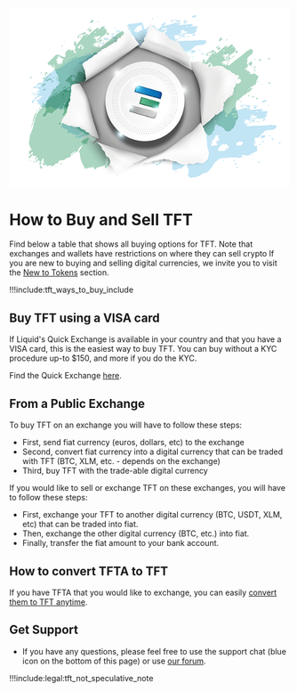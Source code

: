 
![](img/tftexplo.png)

# How to Buy and Sell TFT

Find below a table that shows all buying options for TFT. Note that exchanges and wallets have restrictions on where they can sell crypto If you are new to buying and selling digital currencies, we invite you to visit the [New to Tokens](newtotokens) section. 

!!!include:tft_ways_to_buy_include

## Buy TFT using a VISA card

If Liquid's Quick Exchange is available in your country and that you have a VISA card, this is the easiest way to buy TFT. You can buy without a KYC procedure up-to $150, and more if you do the KYC. 

Find the Quick Exchange [here](https://www.liquid.com/quick-exchange/).

## From a Public Exchange

To buy TFT on an exchange you will have to follow these steps:

- First, send fiat currency (euros, dollars, etc) to the exchange
- Second, convert fiat currency into a digital currency that can be traded with TFT (BTC, XLM, etc. - depends on the exchange)
- Third, buy TFT with the trade-able digital currency

If you would like to sell or exchange TFT on these exchanges, you will have to follow these steps:

- First, exchange your TFT to another digital currency (BTC, USDT, XLM, etc) that can be traded into fiat.
- Then, exchange the other digital currency (BTC, etc.) into fiat.
- Finally, transfer the fiat amount to your bank account. 

## How to convert TFTA to TFT

If you have TFTA that you would like to exchange, you can easily [convert them to TFT anytime](tfta_to_tft).

## Get Support

- If you have any questions, please feel free to use the support chat (blue icon on the bottom of this page) or use [our forum](https://forum.threefold.io).

!!!include:legal:tft_not_speculative_note